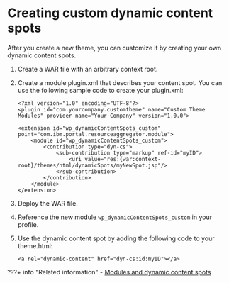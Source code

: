# Creating custom dynamic content spots

After you create a new theme, you can customize it by creating your own dynamic content spots.

1.  Create a WAR file with an arbitrary context root.

2.  Create a module plugin.xml that describes your content spot. You can use the following sample code to create your plugin.xml:

    ```
    <?xml version="1.0" encoding="UTF-8"?>
    <plugin id="com.yourcompany.customtheme" name="Custom Theme Modules" provider-name="Your Company" version="1.0.0">
    
    <extension id="wp_dynamicContentSpots_custom" point="com.ibm.portal.resourceaggregator.module">
        <module id="wp_dynamicContentSpots_custom">
            <contribution type="dyn-cs">
                <sub-contribution type="markup" ref-id="myID">
                    <uri value="res:{war:context-root}/themes/html/dynamicSpots/myNewSpot.jsp"/>
                </sub-contribution>
            </contribution>
        </module>
    </extension>
    ```

3.  Deploy the WAR file.

4.  Reference the new module `wp_dynamicContentSpots_custom` in your profile.

5.  Use the dynamic content spot by adding the following code to your theme.html:

    `<a rel="dynamic-content" href="dyn-cs:id:myID"></a>`



???+ info "Related information"
    - [Modules and dynamic content spots](../dynamic_content_spots/working_with_dcs/themeopt_modules_dyn_cnt_spts.md)


